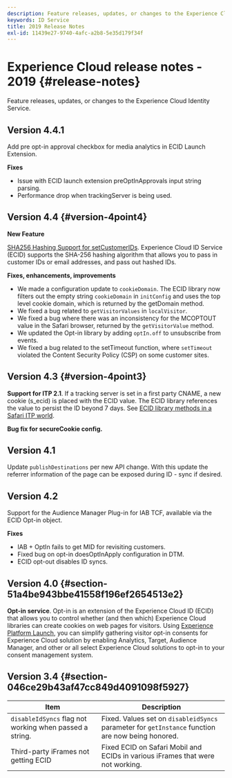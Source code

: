 ```yaml
---
description: Feature releases, updates, or changes to the Experience Cloud Identity Service.
keywords: ID Service
title: 2019 Release Notes
exl-id: 11439e27-9740-4afc-a2b8-5e35d179f34f
---
```

# Experience Cloud release notes - 2019 {#release-notes}

Feature releases, updates, or changes to the Experience Cloud Identity Service.

## Version 4.4.1

Add pre opt-in approval checkbox for media analytics in ECID Launch Extension.

**Fixes**

* Issue with ECID launch extension preOptInApprovals input string parsing.
* Performance drop when trackingServer is being used.

## Version 4.4 {#version-4point4}

**New Feature**

[SHA256 Hashing Support for setCustomerIDs](/help/reference/hashing-support.md). Experience Cloud ID Service (ECID) supports the SHA-256 hashing algorithm that allows you to pass in customer IDs or email addresses, and pass out hashed IDs.

**Fixes, enhancements, improvements**

* We made a configuration update to `cookieDomain`. The ECID library now filters out the empty string `cookieDomain` in `initConfig` and uses the top level cookie domain, which is returned by the getDomain method.
* We fixed a bug related to `getVisitorValues` in `localVisitor`.
* We fixed a bug where there was an inconsistency for the MCOPTOUT value in the Safari browser, returned by the `getVisitorValue` method.
* We updated the Opt-in library by adding `optIn.off` to unsubscribe from events.
* We fixed a bug related to the setTimeout function, where `setTimeout` violated the Content Security Policy (CSP) on some customer sites.

## Version 4.3 {#version-4point3}

**Support for ITP 2.1**. If a tracking server is set in a first party CNAME, a new cookie (s_ecid) is placed with the ECID value. The ECID library references the value to persist the ID beyond 7 days. See [ECID library methods in a Safari ITP world](/help/reference/ecid-library-methods.md).

**Bug fix for secureCookie config.**

## Version 4.1

Update `publishDestinations` per new API change. With this update the referrer information of the page can be exposed during ID - sync if desired.
 
## Version 4.2

Support for the Audience Manager Plug-in for IAB TCF, available via the ECID Opt-in object.

**Fixes**

* IAB + OptIn fails to get MID for revisiting customers.
* Fixed bug on opt-in doesOptInApply configuration in DTM.
* ECID opt-out disables ID syncs.

## Version 4.0 {#section-51a4be943bbe41558f196ef2654513e2}

**Opt-in service**. Opt-in is an extension of the Experience Cloud ID (ECID) that allows you to control whether (and then which) Experience Cloud libraries can create cookies on web pages for visitors. Using [Experience Platform Launch](https://experienceleague.adobe.com/docs/launch/using/home.html), you can simplify gathering visitor opt-in consents for Experience Cloud solution by enabling Analytics, Target, Audience Manager, and other or all select Experience Cloud solutions to opt-in to your consent management system.

## Version 3.4 {#section-046ce29b43af47cc849d4091098f5927}

|  Item  | Description  |
|---|---|
| `disableIdSyncs` flag not working when passed a string.  |Fixed. Values set on `disableidSyncs` parameter for `getInstance` function are now being honored.  |
|  Third-party iFrames not getting ECID  | Fixed ECID on Safari Mobil and ECIDs in various iFrames that were not working.  |
